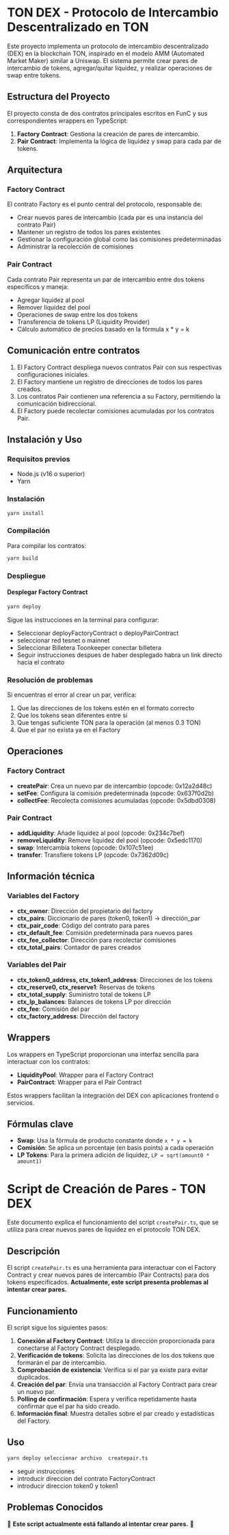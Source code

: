 # TON DEX - Protocolo de Intercambio Descentralizado en TON

Este proyecto implementa un protocolo de intercambio descentralizado (DEX) en la blockchain TON, inspirado en el modelo AMM (Automated Market Maker) similar a Uniswap. El sistema permite crear pares de intercambio de tokens, agregar/quitar liquidez, y realizar operaciones de swap entre tokens.

## Estructura del Proyecto

El proyecto consta de dos contratos principales escritos en FunC y sus correspondientes wrappers en TypeScript:

1. **Factory Contract**: Gestiona la creación de pares de intercambio.
2. **Pair Contract**: Implementa la lógica de liquidez y swap para cada par de tokens.

## Arquitectura

### Factory Contract

El contrato Factory es el punto central del protocolo, responsable de:

- Crear nuevos pares de intercambio (cada par es una instancia del contrato Pair)
- Mantener un registro de todos los pares existentes
- Gestionar la configuración global como las comisiones predeterminadas
- Administrar la recolección de comisiones

### Pair Contract

Cada contrato Pair representa un par de intercambio entre dos tokens específicos y maneja:

- Agregar liquidez al pool
- Remover liquidez del pool
- Operaciones de swap entre los dos tokens
- Transferencia de tokens LP (Liquidity Provider)
- Cálculo automático de precios basado en la fórmula x * y = k

## Comunicación entre contratos

1. El Factory Contract despliega nuevos contratos Pair con sus respectivas configuraciones iniciales.
2. El Factory mantiene un registro de direcciones de todos los pares creados.
3. Los contratos Pair contienen una referencia a su Factory, permitiendo la comunicación bidireccional.
4. El Factory puede recolectar comisiones acumuladas por los contratos Pair.

## Instalación y Uso

### Requisitos previos

- Node.js (v16 o superior)
- Yarn

### Instalación

```bash
yarn install
```

### Compilación

Para compilar los contratos:

```bash
yarn build
```

### Despliegue

#### Desplegar Factory Contract

```bash
yarn deploy
```

Sigue las instrucciones en la terminal para configurar:
- Seleccionar deployFactoryContract o deployPairContract
- seleccionar red tesnet o mainnet
- Seleccionar Billetera Toonkeeper conectar billetera
- Seguir instrucciones despues de haber desplegado habra un link directo hacia el contrato

### Resolución de problemas

Si encuentras el error al crear un par, verifica:

1. Que las direcciones de los tokens estén en el formato correcto
2. Que los tokens sean diferentes entre sí
3. Que tengas suficiente TON para la operación (al menos 0.3 TON)
4. Que el par no exista ya en el Factory

## Operaciones

### Factory Contract

- **createPair**: Crea un nuevo par de intercambio (opcode: 0x12a2d48c)
- **setFee**: Configura la comisión predeterminada (opcode: 0x637f0d2b)
- **collectFee**: Recolecta comisiones acumuladas (opcode: 0x5dbd0308)

### Pair Contract

- **addLiquidity**: Añade liquidez al pool (opcode: 0x234c7bef)
- **removeLiquidity**: Remove liquidez del pool (opcode: 0x5edc1170)
- **swap**: Intercambia tokens (opcode: 0x107c51ee)
- **transfer**: Transfiere tokens LP (opcode: 0x7362d09c)

## Información técnica

### Variables del Factory

- **ctx_owner**: Dirección del propietario del factory
- **ctx_pairs**: Diccionario de pares (token0, token1) -> dirección_par
- **ctx_pair_code**: Código del contrato para pares
- **ctx_default_fee**: Comisión predeterminada para nuevos pares
- **ctx_fee_collector**: Dirección para recolectar comisiones
- **ctx_total_pairs**: Contador de pares creados

### Variables del Pair

- **ctx_token0_address, ctx_token1_address**: Direcciones de los tokens
- **ctx_reserve0, ctx_reserve1**: Reservas de tokens
- **ctx_total_supply**: Suministro total de tokens LP
- **ctx_lp_balances**: Balances de tokens LP por dirección
- **ctx_fee**: Comisión del par
- **ctx_factory_address**: Dirección del factory

## Wrappers

Los wrappers en TypeScript proporcionan una interfaz sencilla para interactuar con los contratos:

- **LiquidityPool**: Wrapper para el Factory Contract
- **PairContract**: Wrapper para el Pair Contract

Estos wrappers facilitan la integración del DEX con aplicaciones frontend o servicios.

## Fórmulas clave

- **Swap**: Usa la fórmula de producto constante donde `x * y = k`
- **Comisión**: Se aplica un porcentaje (en basis points) a cada operación
- **LP Tokens**: Para la primera adición de liquidez, `LP = sqrt(amount0 * amount1)`



# Script de Creación de Pares - TON DEX

Este documento explica el funcionamiento del script `createPair.ts`, que se utiliza para crear nuevos pares de liquidez en el protocolo TON DEX.

## Descripción

El script `createPair.ts` es una herramienta para interactuar con el Factory Contract y crear nuevos pares de intercambio (Pair Contracts) para dos tokens especificados. **Actualmente, este script presenta problemas al intentar crear pares.**

## Funcionamiento

El script sigue los siguientes pasos:

1. **Conexión al Factory Contract**: Utiliza la dirección proporcionada para conectarse al Factory Contract desplegado.
2. **Verificación de tokens**: Solicita las direcciones de los dos tokens que formarán el par de intercambio.
3. **Comprobación de existencia**: Verifica si el par ya existe para evitar duplicados.
4. **Creación del par**: Envía una transacción al Factory Contract para crear un nuevo par.
5. **Polling de confirmación**: Espera y verifica repetidamente hasta confirmar que el par ha sido creado.
6. **Información final**: Muestra detalles sobre el par creado y estadísticas del Factory.

## Uso

```bash
yarn deploy seleccionar archivo  createpair.ts
```
- seguir instrucciones 
- introducir direccion del contrato FactoryContract
- introducir direccion token0 y token1


## Problemas Conocidos

🚨 **Este script actualmente está fallando al intentar crear pares.** 🚨

